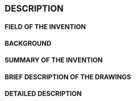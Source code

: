 # DESCRIPTION

## FIELD OF THE INVENTION

## BACKGROUND

## SUMMARY OF THE INVENTION

## BRIEF DESCRIPTION OF THE DRAWINGS

## DETAILED DESCRIPTION

